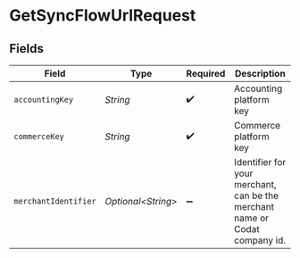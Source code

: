 # GetSyncFlowUrlRequest


## Fields

| Field                                                                       | Type                                                                        | Required                                                                    | Description                                                                 |
| --------------------------------------------------------------------------- | --------------------------------------------------------------------------- | --------------------------------------------------------------------------- | --------------------------------------------------------------------------- |
| `accountingKey`                                                             | *String*                                                                    | :heavy_check_mark:                                                          | Accounting platform key                                                     |
| `commerceKey`                                                               | *String*                                                                    | :heavy_check_mark:                                                          | Commerce platform key                                                       |
| `merchantIdentifier`                                                        | *Optional\<String>*                                                         | :heavy_minus_sign:                                                          | Identifier for your merchant, can be the merchant name or Codat company id. |
